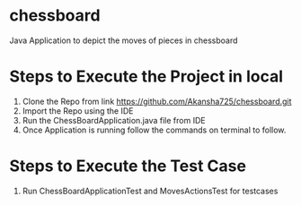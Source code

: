 # chessboard
Java Application to depict the moves of pieces in chessboard

# Steps to Execute the Project in local

1. Clone the Repo from link https://github.com/Akansha725/chessboard.git
2. Import the Repo using the IDE
3. Run the ChessBoardApplication.java file from IDE
4. Once Application is running follow the commands on terminal to follow.



# Steps to Execute the Test Case
1. Run ChessBoardApplicationTest and MovesActionsTest for testcases
